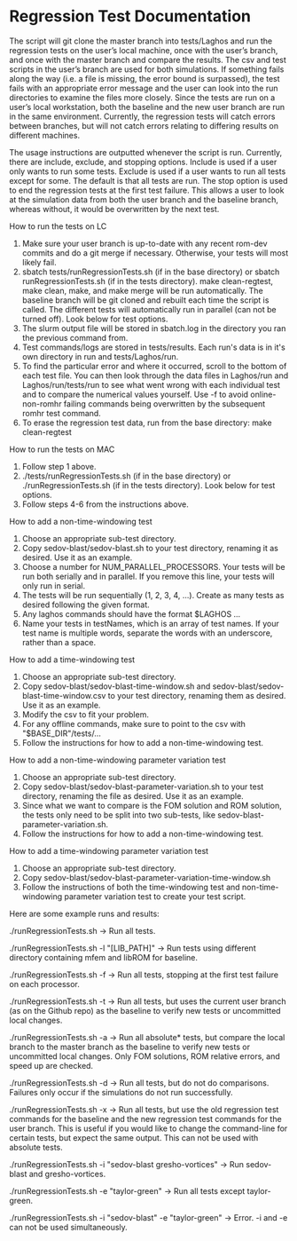 # Regression Test Documentation

The script will git clone the master branch into tests/Laghos and run the regression tests on the user’s local machine, once with the user’s branch, and once with the master branch and compare the results. The csv and test scripts in the user’s branch are used for both simulations. If something fails along the way (i.e. a file is missing, the error bound is surpassed), the test fails with an appropriate error message and the user can look into the run directories to examine the files more closely. Since the tests are run on a user’s local workstation, both the baseline and the new user branch are run in the same environment. Currently, the regression tests will catch errors between branches, but will not catch errors relating to differing results on different machines.

The usage instructions are outputted whenever the script is run. Currently, there are include, exclude, and stopping options. Include is used if a user only wants to run some tests. Exclude is used if a user wants to run all tests except for some. The default is that all tests are run. The stop option is used to end the regression tests at the first test failure. This allows a user to look at the simulation data from both the user branch and the baseline branch, whereas without, it would be overwritten by the next test.

How to run the tests on LC

1. Make sure your user branch is up-to-date with any recent rom-dev commits and do a git merge if necessary. Otherwise, your tests will most likely fail.
2. sbatch tests/runRegressionTests.sh (if in the base directory) or sbatch runRegressionTests.sh (if in the tests directory). make clean-regtest, make clean, make, and make merge will be run automatically. The baseline branch will be git cloned and rebuilt each time the script is called. The different tests will automatically run in parallel (can not be turned off). Look below for test options.
3. The slurm output file will be stored in sbatch.log in the directory you ran the previous command from.
4. Test commands/logs are stored in tests/results. Each run's data is in it's own directory in run and tests/Laghos/run.
5. To find the particular error and where it occurred, scroll to the bottom of each test file. You can then look through the data files in Laghos/run and Laghos/run/tests/run to see what went wrong with each individual test and to compare the numerical values yourself. Use -f to avoid online-non-romhr failing commands being overwritten by the subsequent romhr test command.
6. To erase the regression test data, run from the base directory: make clean-regtest

How to run the tests on MAC

1. Follow step 1 above.
2. ./tests/runRegressionTests.sh (if in the base directory) or ./runRegressionTests.sh (if in the tests directory). Look below for test options.
3. Follow steps 4-6 from the instructions above.

How to add a non-time-windowing test

1. Choose an appropriate sub-test directory.
2. Copy sedov-blast/sedov-blast.sh to your test directory, renaming it as desired.
Use it as an example.
3. Choose a number for NUM_PARALLEL_PROCESSORS. Your tests will be run both serially and in parallel. If you remove this line, your tests will only run in serial.
4. The tests will be run sequentially (1, 2, 3, 4, ...). Create as many tests as
desired following the given format.
5. Any laghos commands should have the format $LAGHOS ...
6. Name your tests in testNames, which is an array of test names. If your test name
is multiple words, separate the words with an underscore, rather than a space.

How to add a time-windowing test

1. Choose an appropriate sub-test directory.
2. Copy sedov-blast/sedov-blast-time-window.sh and sedov-blast/sedov-blast-time-window.csv
to your test directory, renaming them as desired. Use it as an example.
3. Modify the csv to fit your problem.
4. For any offline commands, make sure to point to the csv with "$BASE_DIR"/tests/...
5. Follow the instructions for how to add a non-time-windowing test.

How to add a non-time-windowing parameter variation test

1. Choose an appropriate sub-test directory.
2. Copy sedov-blast/sedov-blast-parameter-variation.sh to your test directory, renaming
the file as desired. Use it as an example.
3. Since what we want to compare is the FOM solution and ROM solution, the tests
only need to be split into two sub-tests, like sedov-blast-parameter-variation.sh.
4. Follow the instructions for how to add a non-time-windowing test.

How to add a time-windowing parameter variation test
1. Choose an appropriate sub-test directory.
2. Copy sedov-blast/sedov-blast-parameter-variation-time-window.sh
3. Follow the instructions of both the time-windowing test and non-time-windowing
parameter variation test to create your test script.

Here are some example runs and results:

./runRegressionTests.sh -> Run all tests.

./runRegressionTests.sh -l "[LIB_PATH]" -> Run tests using different directory containing mfem and libROM for baseline.

./runRegressionTests.sh -f -> Run all tests, stopping at the first test failure on each processor.

./runRegressionTests.sh -t -> Run all tests, but uses the current user branch (as on the Github repo) as the baseline to verify new tests or uncommitted local changes.

./runRegressionTests.sh -a -> Run all absolute* tests, but compare the local branch to
the master branch as the baseline to verify new tests or uncommitted local changes.
Only FOM solutions, ROM relative errors, and speed up are checked.

./runRegressionTests.sh -d -> Run all tests, but do not do comparisons. Failures only occur if the simulations do not run successfully.

./runRegressionTests.sh -x -> Run all tests, but use the old regression test commands for the baseline and the new regression test commands for the user branch. This is useful if you would like to change the command-line for certain tests, but expect the same output. This can not be used with absolute tests.

./runRegressionTests.sh -i "sedov-blast gresho-vortices" -> Run sedov-blast and gresho-vortices.

./runRegressionTests.sh -e "taylor-green" -> Run all tests except taylor-green.

./runRegressionTests.sh -i "sedov-blast" -e "taylor-green" -> Error. -i and -e can not be used simultaneously.
